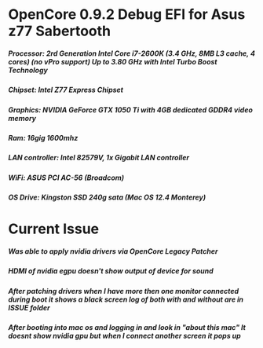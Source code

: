 # OpenCore 0.9.2 Debug EFI for Asus z77 Sabertooth

##### Processor: 2rd Generation Intel Core i7-2600K (3.4 GHz, 8MB L3 cache, 4 cores) (no vPro support) Up to 3.80 GHz with Intel Turbo Boost Technology
##### Chipset: Intel Z77 Express Chipset
##### Graphics: NVIDIA GeForce GTX 1050 Ti with 4GB dedicated GDDR4 video memory
##### Ram: 16gig 1600mhz
##### LAN controller: Intel 82579V, 1x Gigabit LAN controller
##### WiFi: ASUS PCI AC-56 (Broadcom)
##### OS Drive: Kingston SSD 240g sata (Mac OS 12.4 Monterey)

# Current Issue
##### Was able to apply nvidia drivers via OpenCore Legacy Patcher
##### HDMI of nvidia egpu doesn't show output of device for sound
##### After patching drivers when I have more then one monitor connected during boot it shows a black screen log of both with and without are in ISSUE folder
##### After booting into mac os and logging in and look in "about this mac" It doesnt show nvidia gpu but when I connect another screen it pops up
